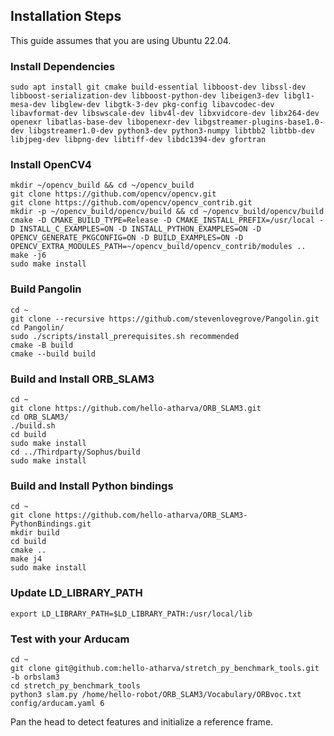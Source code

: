 ## Installation Steps

This guide assumes that you are using Ubuntu 22.04.

### Install Dependencies

```
sudo apt install git cmake build-essential libboost-dev libssl-dev libboost-serialization-dev libboost-python-dev libeigen3-dev libgl1-mesa-dev libglew-dev libgtk-3-dev pkg-config libavcodec-dev libavformat-dev libswscale-dev libv4l-dev libxvidcore-dev libx264-dev openexr libatlas-base-dev libopenexr-dev libgstreamer-plugins-base1.0-dev libgstreamer1.0-dev python3-dev python3-numpy libtbb2 libtbb-dev libjpeg-dev libpng-dev libtiff-dev libdc1394-dev gfortran
```

### Install OpenCV4

```
mkdir ~/opencv_build && cd ~/opencv_build
git clone https://github.com/opencv/opencv.git
git clone https://github.com/opencv/opencv_contrib.git
mkdir -p ~/opencv_build/opencv/build && cd ~/opencv_build/opencv/build
cmake -D CMAKE_BUILD_TYPE=Release -D CMAKE_INSTALL_PREFIX=/usr/local -D INSTALL_C_EXAMPLES=ON -D INSTALL_PYTHON_EXAMPLES=ON -D OPENCV_GENERATE_PKGCONFIG=ON -D BUILD_EXAMPLES=ON -D OPENCV_EXTRA_MODULES_PATH=~/opencv_build/opencv_contrib/modules ..
make -j6
sudo make install
```

### Build Pangolin

```
cd ~
git clone --recursive https://github.com/stevenlovegrove/Pangolin.git
cd Pangolin/
sudo ./scripts/install_prerequisites.sh recommended
cmake -B build
cmake --build build
```

### Build and Install ORB_SLAM3

```
cd ~
git clone https://github.com/hello-atharva/ORB_SLAM3.git
cd ORB_SLAM3/
./build.sh
cd build
sudo make install
cd ../Thirdparty/Sophus/build
sudo make install
```

### Build and Install Python bindings

```
cd ~
git clone https://github.com/hello-atharva/ORB_SLAM3-PythonBindings.git
mkdir build
cd build
cmake ..
make j4
sudo make install
```

### Update LD_LIBRARY_PATH

```
export LD_LIBRARY_PATH=$LD_LIBRARY_PATH:/usr/local/lib
```

### Test with your Arducam

```
cd ~
git clone git@github.com:hello-atharva/stretch_py_benchmark_tools.git -b orbslam3
cd stretch_py_benchmark_tools
python3 slam.py /home/hello-robot/ORB_SLAM3/Vocabulary/ORBvoc.txt config/arducam.yaml 6
```

Pan the head to detect features and initialize a reference frame.
